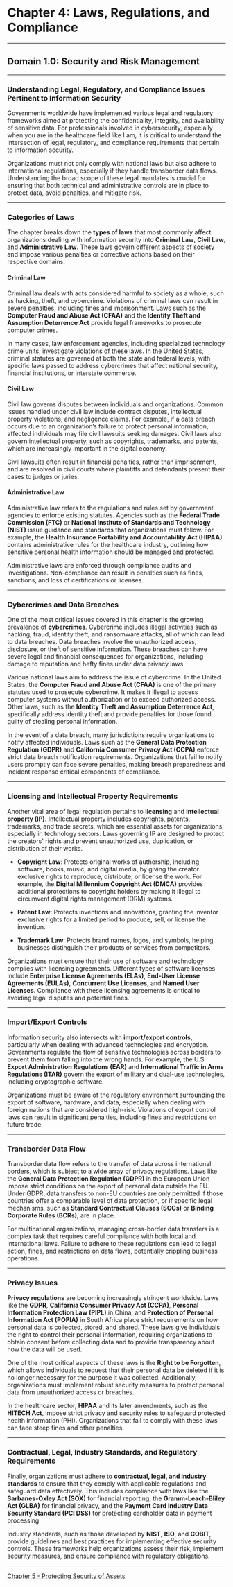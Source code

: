 # Chapter 4: Laws, Regulations, and Compliance

---

## Domain 1.0: Security and Risk Management

---

### **Understanding Legal, Regulatory, and Compliance Issues Pertinent to Information Security**

Governments worldwide have implemented various legal and regulatory frameworks aimed at protecting the confidentiality, integrity, and availability of sensitive data. For professionals involved in cybersecurity, especially when you are in the healthcare field like I am, it is critical to understand the intersection of legal, regulatory, and compliance requirements that pertain to information security.

Organizations must not only comply with national laws but also adhere to international regulations, especially if they handle transborder data flows. Understanding the broad scope of these legal mandates is crucial for ensuring that both technical and administrative controls are in place to protect data, avoid penalties, and mitigate risk.

---

### **Categories of Laws**

The chapter breaks down the **types of laws** that most commonly affect organizations dealing with information security into **Criminal Law**, **Civil Law**, and **Administrative Law**. These laws govern different aspects of society and impose various penalties or corrective actions based on their respective domains.

#### **Criminal Law**

Criminal law deals with acts considered harmful to society as a whole, such as hacking, theft, and cybercrime. Violations of criminal laws can result in severe penalties, including fines and imprisonment. Laws such as the **Computer Fraud and Abuse Act (CFAA)** and the **Identity Theft and Assumption Deterrence Act** provide legal frameworks to prosecute computer crimes.

In many cases, law enforcement agencies, including specialized technology crime units, investigate violations of these laws. In the United States, criminal statutes are governed at both the state and federal levels, with specific laws passed to address cybercrimes that affect national security, financial institutions, or interstate commerce.

#### **Civil Law**

Civil law governs disputes between individuals and organizations. Common issues handled under civil law include contract disputes, intellectual property violations, and negligence claims. For example, if a data breach occurs due to an organization’s failure to protect personal information, affected individuals may file civil lawsuits seeking damages. Civil laws also govern intellectual property, such as copyrights, trademarks, and patents, which are increasingly important in the digital economy.

Civil lawsuits often result in financial penalties, rather than imprisonment, and are resolved in civil courts where plaintiffs and defendants present their cases to judges or juries.

#### **Administrative Law**

Administrative law refers to the regulations and rules set by government agencies to enforce existing statutes. Agencies such as the **Federal Trade Commission (FTC)** or **National Institute of Standards and Technology (NIST)** issue guidance and standards that organizations must follow. For example, the **Health Insurance Portability and Accountability Act (HIPAA)** contains administrative rules for the healthcare industry, outlining how sensitive personal health information should be managed and protected.

Administrative laws are enforced through compliance audits and investigations. Non-compliance can result in penalties such as fines, sanctions, and loss of certifications or licenses.

---

### **Cybercrimes and Data Breaches**

One of the most critical issues covered in this chapter is the growing prevalence of **cybercrimes**. Cybercrime includes illegal activities such as hacking, fraud, identity theft, and ransomware attacks, all of which can lead to data breaches. Data breaches involve the unauthorized access, disclosure, or theft of sensitive information. These breaches can have severe legal and financial consequences for organizations, including damage to reputation and hefty fines under data privacy laws.

Various national laws aim to address the issue of cybercrime. In the United States, the **Computer Fraud and Abuse Act (CFAA)** is one of the primary statutes used to prosecute cybercrime. It makes it illegal to access computer systems without authorization or to exceed authorized access. Other laws, such as the **Identity Theft and Assumption Deterrence Act**, specifically address identity theft and provide penalties for those found guilty of stealing personal information.

In the event of a data breach, many jurisdictions require organizations to notify affected individuals. Laws such as the **General Data Protection Regulation (GDPR)** and **California Consumer Privacy Act (CCPA)** enforce strict data breach notification requirements. Organizations that fail to notify users promptly can face severe penalties, making breach preparedness and incident response critical components of compliance.

---

### **Licensing and Intellectual Property Requirements**

Another vital area of legal regulation pertains to **licensing** and **intellectual property (IP)**. Intellectual property includes copyrights, patents, trademarks, and trade secrets, which are essential assets for organizations, especially in technology sectors. Laws governing IP are designed to protect the creators' rights and prevent unauthorized use, duplication, or distribution of their works.

- **Copyright Law**: Protects original works of authorship, including software, books, music, and digital media, by giving the creator exclusive rights to reproduce, distribute, or license the work. For example, the **Digital Millennium Copyright Act (DMCA)** provides additional protections to copyright holders by making it illegal to circumvent digital rights management (DRM) systems.
  
- **Patent Law**: Protects inventions and innovations, granting the inventor exclusive rights for a limited period to produce, sell, or license the invention.

- **Trademark Law**: Protects brand names, logos, and symbols, helping businesses distinguish their products or services from competitors.

Organizations must ensure that their use of software and technology complies with licensing agreements. Different types of software licenses include **Enterprise License Agreements (ELAs)**, **End-User License Agreements (EULAs)**, **Concurrent Use Licenses**, and **Named User Licenses**. Compliance with these licensing agreements is critical to avoiding legal disputes and potential fines.

---

### **Import/Export Controls**

Information security also intersects with **import/export controls**, particularly when dealing with advanced technologies and encryption. Governments regulate the flow of sensitive technologies across borders to prevent them from falling into the wrong hands. For example, the U.S. **Export Administration Regulations (EAR)** and **International Traffic in Arms Regulations (ITAR)** govern the export of military and dual-use technologies, including cryptographic software.

Organizations must be aware of the regulatory environment surrounding the export of software, hardware, and data, especially when dealing with foreign nations that are considered high-risk. Violations of export control laws can result in significant penalties, including fines and restrictions on future trade.

---

### **Transborder Data Flow**

Transborder data flow refers to the transfer of data across international borders, which is subject to a wide array of privacy regulations. Laws like the **General Data Protection Regulation (GDPR)** in the European Union impose strict conditions on the export of personal data outside the EU. Under GDPR, data transfers to non-EU countries are only permitted if those countries offer a comparable level of data protection, or if specific legal mechanisms, such as **Standard Contractual Clauses (SCCs)** or **Binding Corporate Rules (BCRs)**, are in place.

For multinational organizations, managing cross-border data transfers is a complex task that requires careful compliance with both local and international laws. Failure to adhere to these regulations can lead to legal action, fines, and restrictions on data flows, potentially crippling business operations.

---

### **Privacy Issues**

**Privacy regulations** are becoming increasingly stringent worldwide. Laws like the **GDPR**, **California Consumer Privacy Act (CCPA)**, **Personal Information Protection Law (PIPL)** in China, and **Protection of Personal Information Act (POPIA)** in South Africa place strict requirements on how personal data is collected, stored, and shared. These laws give individuals the right to control their personal information, requiring organizations to obtain consent before collecting data and to provide transparency about how the data will be used.

One of the most critical aspects of these laws is the **Right to be Forgotten**, which allows individuals to request that their personal data be deleted if it is no longer necessary for the purpose it was collected. Additionally, organizations must implement robust security measures to protect personal data from unauthorized access or breaches.

In the healthcare sector, **HIPAA** and its later amendments, such as the **HITECH Act**, impose strict privacy and security rules to safeguard protected health information (PHI). Organizations that fail to comply with these laws can face steep fines and other penalties.

---

### **Contractual, Legal, Industry Standards, and Regulatory Requirements**

Finally, organizations must adhere to **contractual, legal, and industry standards** to ensure that they comply with applicable regulations and safeguard data effectively. This includes compliance with laws like the **Sarbanes-Oxley Act (SOX)** for financial reporting, the **Gramm-Leach-Bliley Act (GLBA)** for financial privacy, and the **Payment Card Industry Data Security Standard (PCI DSS)** for protecting cardholder data in payment processing.

Industry standards, such as those developed by **NIST**, **ISO**, and **COBIT**, provide guidelines and best practices for implementing effective security controls. These frameworks help organizations assess their risk, implement security measures, and ensure compliance with regulatory obligations.

---
[Chapter 5 - Protecting Security of Assets](./Chapter%205%20%20Protecting%20Security%20of%20Assets.md)
